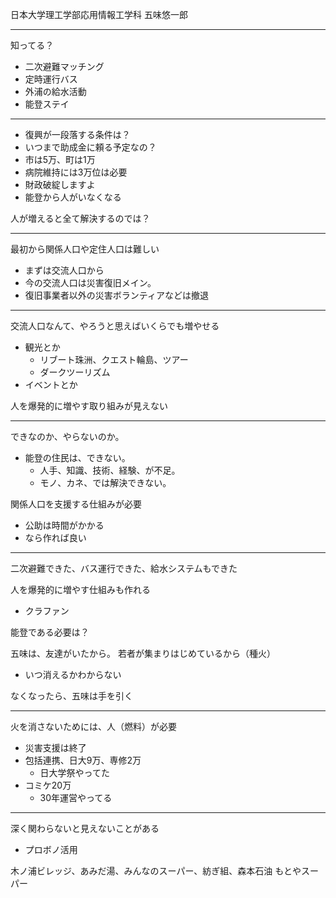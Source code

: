 日本大学理工学部応用情報工学科
五味悠一郎

---

知ってる？
- 二次避難マッチング
- 定時運行バス
- 外浦の給水活動
- 能登ステイ

---

- 復興が一段落する条件は？
- いつまで助成金に頼る予定なの？
- 市は5万、町は1万
- 病院維持には3万位は必要
- 財政破綻しますよ
- 能登から人がいなくなる

人が増えると全て解決するのでは？

---

最初から関係人口や定住人口は難しい
- まずは交流人口から
- 今の交流人口は災害復旧メイン。
- 復旧事業者以外の災害ボランティアなどは撤退

---

交流人口なんて、やろうと思えばいくらでも増やせる
- 観光とか
  - リブート珠洲、クエスト輪島、ツアー
  - ダークツーリズム
- イベントとか

人を爆発的に増やす取り組みが見えない

---

できなのか、やらないのか。
- 能登の住民は、できない。
  - 人手、知識、技術、経験、が不足。
  - モノ、カネ、では解決できない。

関係人口を支援する仕組みが必要
- 公助は時間がかかる
- なら作れば良い

---

二次避難できた、バス運行できた、給水システムもできた

人を爆発的に増やす仕組みも作れる
- クラファン

能登である必要は？

五味は、友達がいたから。
若者が集まりはじめているから（種火）
- いつ消えるかわからない

なくなったら、五味は手を引く

---

火を消さないためには、人（燃料）が必要
- 災害支援は終了
- 包括連携、日大9万、専修2万
  - 日大学祭やってた
- コミケ20万
  - 30年運営やってる

---

深く関わらないと見えないことがある
- プロボノ活用

木ノ浦ビレッジ、あみだ湯、みんなのスーパー、紡ぎ組、森本石油
もとやスーパー
